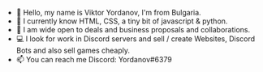 - 👋 Hello, my name is Viktor Yordanov, I'm from Bulgaria.
- 🌱 I currently know HTML, CSS, a tiny bit of javascript & python.
- 💞️ I am wide open to deals and business proposals and collaborations. 
- 💻 I look for work in Discord servers and sell / create Websites, Discord Bots and also sell games cheaply.
- 📫 You can reach me Discord: Yordanov#6379

<!---
viktor075/viktor075 is a ✨ special ✨ repository because its `README.md` (this file) appears on your GitHub profile.
You can click the Preview link to take a look at your changes.
--->
